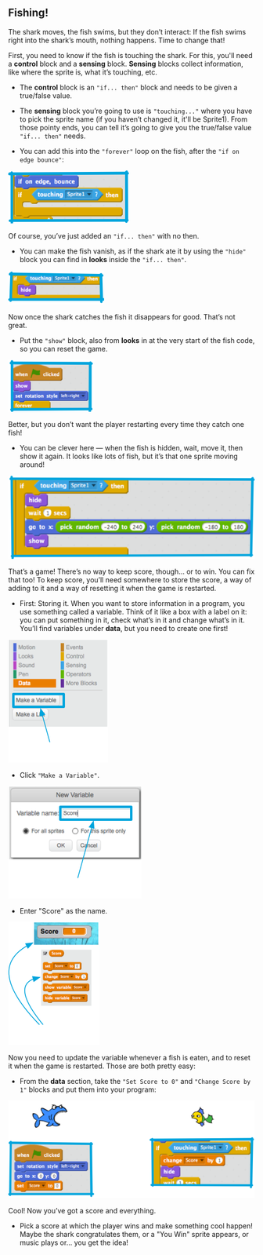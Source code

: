 ## Fishing!

The shark moves, the fish swims, but they don’t interact: If the fish swims right into the shark’s mouth, nothing happens. Time to change that!

First, you need to know if the fish is touching the shark. For this, you'll need a **control** block and a **sensing** block. **Sensing** blocks collect information, like where the sprite is, what it’s touching, etc.

+ The **control** block is an `"if... then"` block and needs to be given a true/false value. 

+ The **sensing** block you’re going to use is `"touching..."` where you have to pick the sprite name (if you haven’t changed it, it'll be Sprite1). From those pointy ends, you can tell it’s going to give you the true/false value `"if... then"` needs.

+ You can add this into the `"forever"` loop on the fish, after the `"if on edge bounce"`: 

![](images/catch1.png)

Of course, you’ve just added an `"if... then"` with no then. 

+ You can make the fish vanish, as if the shark ate it by using the `"hide"` block you can find in **looks** inside the `"if... then"`. 

![](images/catch2.png)

Now once the shark catches the fish it disappears for good. That’s not great. 

+ Put the `"show"` block, also from **looks** in at the very start of the fish code, so you can reset the game. 

![](images/catch3.png)

Better, but you don’t want the player restarting every time they catch one fish! 

+ You can be clever here — when the fish is hidden, wait, move it, then show it again. It looks like lots of fish, but it’s that one sprite moving around! 

![](images/catch4.png)

That’s a game! There’s no way to keep score, though... or to win. You can fix that too! To keep score, you’ll need somewhere to store the score, a way of adding to it and a way of resetting it when the game is restarted.

+ First: Storing it. When you want to store information in a program, you use something called a variable. Think of it like a box with a label on it: you can put something in it, check what’s in it and change what’s in it. You’ll find variables under **data**, but you need to create one first! 

![](images/catch5.png)

+ Click `"Make a Variable"`.

![](images/catch6.png)

+ Enter "Score" as the name. 

![](images/catch7.png)


Now you need to update the variable whenever a fish is eaten, and to reset it when the game is restarted. Those are both pretty easy:

+ From the **data** section, take the `"Set Score to 0"` and `"Change Score by 1"` blocks and put them into your program: 

![](images/catch8.png)

Cool! Now you’ve got a score and everything. 

+ Pick a score at which the player wins and make something cool happen! Maybe the shark congratulates them, or a "You Win" sprite appears, or music plays or... you get the idea!


